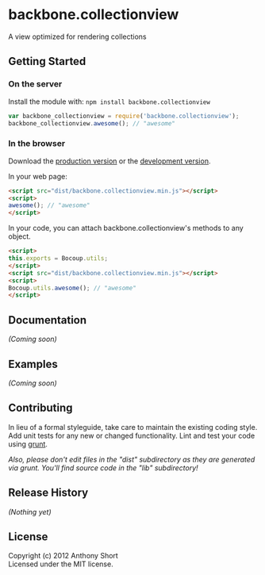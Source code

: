 # backbone.collectionview

A view optimized for rendering collections

## Getting Started
### On the server
Install the module with: `npm install backbone.collectionview`

```javascript
var backbone_collectionview = require('backbone.collectionview');
backbone_collectionview.awesome(); // "awesome"
```

### In the browser
Download the [production version][min] or the [development version][max].

[min]: https://raw.github.com/anthonyshort/backbone.collectionview/master/dist/backbone.collectionview.min.js
[max]: https://raw.github.com/anthonyshort/backbone.collectionview/master/dist/backbone.collectionview.js

In your web page:

```html
<script src="dist/backbone.collectionview.min.js"></script>
<script>
awesome(); // "awesome"
</script>
```

In your code, you can attach backbone.collectionview's methods to any object.

```html
<script>
this.exports = Bocoup.utils;
</script>
<script src="dist/backbone.collectionview.min.js"></script>
<script>
Bocoup.utils.awesome(); // "awesome"
</script>
```

## Documentation
_(Coming soon)_

## Examples
_(Coming soon)_

## Contributing
In lieu of a formal styleguide, take care to maintain the existing coding style. Add unit tests for any new or changed functionality. Lint and test your code using [grunt](https://github.com/cowboy/grunt).

_Also, please don't edit files in the "dist" subdirectory as they are generated via grunt. You'll find source code in the "lib" subdirectory!_

## Release History
_(Nothing yet)_

## License
Copyright (c) 2012 Anthony Short  
Licensed under the MIT license.
